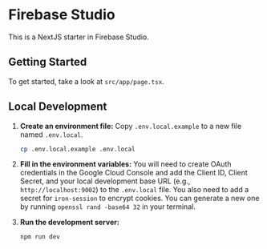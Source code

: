 # Firebase Studio

This is a NextJS starter in Firebase Studio.

## Getting Started

To get started, take a look at `src/app/page.tsx`.

## Local Development

1.  **Create an environment file:** Copy `.env.local.example` to a new file named `.env.local`.

    ```bash
    cp .env.local.example .env.local
    ```

2.  **Fill in the environment variables:** You will need to create OAuth credentials in the Google Cloud Console and add the Client ID, Client Secret, and your local development base URL (e.g., `http://localhost:9002`) to the `.env.local` file. You also need to add a secret for `iron-session` to encrypt cookies. You can generate a new one by running `openssl rand -base64 32` in your terminal.

3.  **Run the development server:**

    ```bash
    npm run dev
    ```
